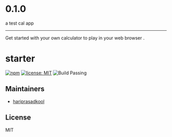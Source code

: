 # 0.1.0
a test cal app
***
Get started with your own calculator to play in your web browser .

# starter
[![npm](https://img.shields.io/badge/npm%20-v1.0.0-red.svg?style=flat-square)](https://github.com/hariprasadkool/0.1.0 "View this project on npm")
[![license: MIT](https://img.shields.io/badge/license-MIT-yellowgreen.svg?style=flat-square)](https://opensource.org/licenses/MIT "MIT License")
![Build Passing](https://img.shields.io/badge/build-passing-brightgreen.svg?style=flat-square "Build")




## Maintainers

- [hariprasadkool](https://github.com/hariprasadkool)


## License

MIT


